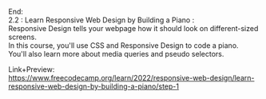 End:  </br>
2.2 : Learn Responsive Web Design by Building a Piano : </br>
Responsive Design tells your webpage how it should look on different-sized screens. </br>
In this course, you'll use CSS and Responsive Design to code a piano.</br>
You'll also learn more about media queries and pseudo selectors.</br>

Link+Preview:<br>
https://www.freecodecamp.org/learn/2022/responsive-web-design/learn-responsive-web-design-by-building-a-piano/step-1

